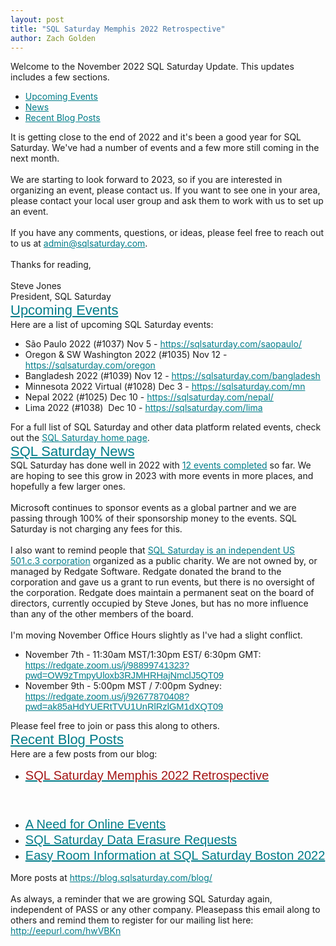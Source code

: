 ```yaml
---
layout: post
title: "SQL Saturday Memphis 2022 Retrospective"
author: Zach Golden
---
```

Welcome to the November 2022 SQL Saturday Update. This updates includes a few sections.
<ul>
	<li style="mso-line-height-rule: exactly;-ms-text-size-adjust: 100%;-webkit-text-size-adjust: 100%;"><a href="#events" target="_blank" style="mso-line-height-rule: exactly;-ms-text-size-adjust: 100%;-webkit-text-size-adjust: 100%;color: #007C89;font-weight: normal;text-decoration: underline;">Upcoming Events</a></li>
	<li style="mso-line-height-rule: exactly;-ms-text-size-adjust: 100%;-webkit-text-size-adjust: 100%;"><a href="#news" target="_blank" style="mso-line-height-rule: exactly;-ms-text-size-adjust: 100%;-webkit-text-size-adjust: 100%;color: #007C89;font-weight: normal;text-decoration: underline;">News</a></li>
	<li style="mso-line-height-rule: exactly;-ms-text-size-adjust: 100%;-webkit-text-size-adjust: 100%;"><a href="#blogs" target="_blank" style="mso-line-height-rule: exactly;-ms-text-size-adjust: 100%;-webkit-text-size-adjust: 100%;color: #007C89;font-weight: normal;text-decoration: underline;">Recent Blog Posts</a></li>
</ul>
It is getting close to the end of 2022 and it's been a good year for SQL Saturday. We've had a number of events and a few more still coming in the next month.<br>
<br>
We are starting to look forward to 2023, so if you are interested in organizing an event, please contact us. If you want to see one in your area, please contact your local user group and ask them to work with us to set up an event.<br>
<br>
If you have any comments, questions, or ideas, please feel free to reach out to us at <a href="mailto:admin@sqlsaturday.com?subject=SQL%20Saturday%20Inquiry" target="_blank" style="mso-line-height-rule: exactly;-ms-text-size-adjust: 100%;-webkit-text-size-adjust: 100%;color: #007C89;font-weight: normal;text-decoration: underline;">admin@sqlsaturday.com</a>.<br>
<br>
Thanks for reading,<br>
<br>
Steve Jones<br>
President, SQL Saturday
<h2 class="null" style="display: block;margin: 0;padding: 0;color: #202020;font-family: Helvetica;font-size: 22px;font-style: normal;font-weight: bold;line-height: 125%;letter-spacing: normal;text-align: left;"><a name="events" style="mso-line-height-rule: exactly;-ms-text-size-adjust: 100%;-webkit-text-size-adjust: 100%;color: #007C89;font-weight: normal;text-decoration: underline;">Upcoming Events</a></h2>
Here are a list of upcoming SQL Saturday events:

<ul>
	<li style="mso-line-height-rule: exactly;-ms-text-size-adjust: 100%;-webkit-text-size-adjust: 100%;">São Paulo 2022 (#1037) Nov 5 - <a href="https://sqlsaturday.com/saopaulo/" target="_blank" style="mso-line-height-rule: exactly;-ms-text-size-adjust: 100%;-webkit-text-size-adjust: 100%;color: #007C89;font-weight: normal;text-decoration: underline;">https://sqlsaturday.com/saopaulo/</a></li>
	<li style="mso-line-height-rule: exactly;-ms-text-size-adjust: 100%;-webkit-text-size-adjust: 100%;">Oregon &amp; SW Washington 2022 (#1035) Nov 12 - <a href="https://sqlsaturday.com/oregon" target="_blank" style="mso-line-height-rule: exactly;-ms-text-size-adjust: 100%;-webkit-text-size-adjust: 100%;color: #007C89;font-weight: normal;text-decoration: underline;">https://sqlsaturday.com/oregon</a></li>
	<li style="mso-line-height-rule: exactly;-ms-text-size-adjust: 100%;-webkit-text-size-adjust: 100%;">Bangladesh 2022 (#1039) Nov 12 - <a href="https://sqlsaturday.com/bangladesh" target="_blank" style="mso-line-height-rule: exactly;-ms-text-size-adjust: 100%;-webkit-text-size-adjust: 100%;color: #007C89;font-weight: normal;text-decoration: underline;">https://sqlsaturday.com/bangladesh</a></li>
	<li style="mso-line-height-rule: exactly;-ms-text-size-adjust: 100%;-webkit-text-size-adjust: 100%;">Minnesota 2022 Virtual (#1028) Dec 3 - <a href="https://sqlsaturday.com/mn" target="_blank" style="mso-line-height-rule: exactly;-ms-text-size-adjust: 100%;-webkit-text-size-adjust: 100%;color: #007C89;font-weight: normal;text-decoration: underline;">https://sqlsaturday.com/mn</a></li>
	<li style="mso-line-height-rule: exactly;-ms-text-size-adjust: 100%;-webkit-text-size-adjust: 100%;">Nepal 2022 (#1025) Dec 10 - <a href="https://sqlsaturday.com/nepal/" target="_blank" style="mso-line-height-rule: exactly;-ms-text-size-adjust: 100%;-webkit-text-size-adjust: 100%;color: #007C89;font-weight: normal;text-decoration: underline;">https://sqlsaturday.com/nepal/</a></li>
	<li style="mso-line-height-rule: exactly;-ms-text-size-adjust: 100%;-webkit-text-size-adjust: 100%;">Lima 2022 (#1038)&nbsp; Dec 10 - <a href="https://sqlsaturday.com/lima" target="_blank" style="mso-line-height-rule: exactly;-ms-text-size-adjust: 100%;-webkit-text-size-adjust: 100%;color: #007C89;font-weight: normal;text-decoration: underline;">https://sqlsaturday.com/lima</a></li>
</ul>
For a full list of SQL Saturday and other data platform related events, check out the <a href="https://sqlsaturday.com/" target="_blank" style="mso-line-height-rule: exactly;-ms-text-size-adjust: 100%;-webkit-text-size-adjust: 100%;color: #007C89;font-weight: normal;text-decoration: underline;">SQL Saturday home page</a>.

<h2 class="null" style="display: block;margin: 0;padding: 0;color: #202020;font-family: Helvetica;font-size: 22px;font-style: normal;font-weight: bold;line-height: 125%;letter-spacing: normal;text-align: left;"><a id="news" name="news" style="mso-line-height-rule: exactly;-ms-text-size-adjust: 100%;-webkit-text-size-adjust: 100%;color: #007C89;font-weight: normal;text-decoration: underline;">SQL Saturday News</a></h2>
SQL Saturday has done well in 2022 with <a href="https://sqlsaturday.com/past/" target="_blank" style="mso-line-height-rule: exactly;-ms-text-size-adjust: 100%;-webkit-text-size-adjust: 100%;color: #007C89;font-weight: normal;text-decoration: underline;">12 events completed</a> so far. We are hoping to see this grow in 2023 with more events in more places, and hopefully a few larger ones.<br>
<br>
Microsoft continues to sponsor events as a global partner and we are passing through 100% of their sponsorship money to the events. SQL Saturday is not charging any fees for this.<br>
<br>
I also want to remind people that <a href="https://blog.sqlsaturday.com/2021-11-18-nonprofit/" target="_blank" style="mso-line-height-rule: exactly;-ms-text-size-adjust: 100%;-webkit-text-size-adjust: 100%;color: #007C89;font-weight: normal;text-decoration: underline;">SQL Saturday is an independent US 501.c.3 corporation</a> organized as a public charity. We are not owned by, or managed by Redgate Software. Redgate donated the brand to the corporation and gave us a grant to run events, but there is no oversight of the corporation. Redgate does maintain a permanent seat on the board of directors, currently occupied by Steve Jones, but has no more influence than any of the other members of the board.<br>
<br>
I'm moving November Office Hours slightly as I've had a slight conflict.
<ul>
	<li style="mso-line-height-rule: exactly;-ms-text-size-adjust: 100%;-webkit-text-size-adjust: 100%;">November 7th - 11:30am MST/1:30pm EST/ 6:30pm GMT: &nbsp; <span style="font-family:calibri,sans-serif; font-size:11.0pt; mso-ansi-language:EN-US; mso-bidi-language:AR-SA; mso-fareast-font-family:&quot;Yu Gothic&quot;; mso-fareast-language:JA; mso-fareast-theme-font:minor-fareast"><a href="https://redgate.zoom.us/j/98899741323?pwd=OW9zTmpyUloxb3RJMHRHajNmclJ5QT09" style="mso-line-height-rule: exactly;-ms-text-size-adjust: 100%;-webkit-text-size-adjust: 100%;color: #007C89;font-weight: normal;text-decoration: underline;">https://redgate.zoom.us/j/98899741323?pwd=OW9zTmpyUloxb3RJMHRHajNmclJ5QT09</a> </span></li>
	<li style="mso-line-height-rule: exactly;-ms-text-size-adjust: 100%;-webkit-text-size-adjust: 100%;">November 9th - 5:00pm MST / 7:00pm Sydney: <span style="font-family:calibri,sans-serif; font-size:11.0pt; mso-ansi-language:EN-US; mso-bidi-language:AR-SA; mso-fareast-font-family:&quot;Yu Gothic&quot;; mso-fareast-language:JA; mso-fareast-theme-font:minor-fareast"><a href="https://redgate.zoom.us/j/92677870408?pwd=ak85aHdYUERtTVU1UnRlRzlGM1dXQT09" style="mso-line-height-rule: exactly;-ms-text-size-adjust: 100%;-webkit-text-size-adjust: 100%;color: #007C89;font-weight: normal;text-decoration: underline;">https://redgate.zoom.us/j/92677870408?pwd=ak85aHdYUERtTVU1UnRlRzlGM1dXQT09</a> </span></li>
</ul>
Please feel free to join or pass this along to others.

<h2 class="null" style="display: block;margin: 0;padding: 0;color: #202020;font-family: Helvetica;font-size: 22px;font-style: normal;font-weight: bold;line-height: 125%;letter-spacing: normal;text-align: left;"><a id="blogs" name="blogs" style="mso-line-height-rule: exactly;-ms-text-size-adjust: 100%;-webkit-text-size-adjust: 100%;color: #007C89;font-weight: normal;text-decoration: underline;">Recent Blog Posts</a></h2>
Here are a few posts from our blog:

<ul>
	<li style="mso-line-height-rule: exactly;-ms-text-size-adjust: 100%;-webkit-text-size-adjust: 100%;">
	<h3 style="display: block;margin: 0;padding: 0;color: #202020;font-family: Helvetica;font-size: 20px;font-style: normal;font-weight: bold;line-height: 125%;letter-spacing: normal;text-align: left;"><span></span><a href="https://blog.sqlsaturday.com/2022-10-24-onlineevents/" style="mso-line-height-rule: exactly;-ms-text-size-adjust: 100%;-webkit-text-size-adjust: 100%;color: #007C89;font-weight: normal;text-decoration: underline;"><span style="color:#a31515">SQL Saturday Memphis 2022 Retrospective</span></a><span></span></h3>
	</li>
</ul>

<h3 style="display: block;margin: 0;padding: 0;color: #202020;font-family: Helvetica;font-size: 20px;font-style: normal;font-weight: bold;line-height: 125%;letter-spacing: normal;text-align: left;">&nbsp;</h3>

<ul>
	<li style="mso-line-height-rule: exactly;-ms-text-size-adjust: 100%;-webkit-text-size-adjust: 100%;">
	<h3 style="display: block;margin: 0;padding: 0;color: #202020;font-family: Helvetica;font-size: 20px;font-style: normal;font-weight: bold;line-height: 125%;letter-spacing: normal;text-align: left;"><span><a href="https://blog.sqlsaturday.com/2022-10-24-onlineevents/" style="mso-line-height-rule: exactly;-ms-text-size-adjust: 100%;-webkit-text-size-adjust: 100%;color: #007C89;font-weight: normal;text-decoration: underline;">A Need for Online Events</a></span></h3>
	</li>
	<li style="mso-line-height-rule: exactly;-ms-text-size-adjust: 100%;-webkit-text-size-adjust: 100%;">
	<h3 style="display: block;margin: 0;padding: 0;color: #202020;font-family: Helvetica;font-size: 20px;font-style: normal;font-weight: bold;line-height: 125%;letter-spacing: normal;text-align: left;"><a href="https://blog.sqlsaturday.com/2022-10-16-dataerasurerequests/" style="mso-line-height-rule: exactly;-ms-text-size-adjust: 100%;-webkit-text-size-adjust: 100%;color: #007C89;font-weight: normal;text-decoration: underline;">SQL Saturday Data Erasure Requests </a></h3>
	</li>
	<li style="mso-line-height-rule: exactly;-ms-text-size-adjust: 100%;-webkit-text-size-adjust: 100%;">
	<h3 style="display: block;margin: 0;padding: 0;color: #202020;font-family: Helvetica;font-size: 20px;font-style: normal;font-weight: bold;line-height: 125%;letter-spacing: normal;text-align: left;"><a href="https://blog.sqlsaturday.com/2022-10-09-sqlsatboston/" style="mso-line-height-rule: exactly;-ms-text-size-adjust: 100%;-webkit-text-size-adjust: 100%;color: #007C89;font-weight: normal;text-decoration: underline;">Easy Room Information at SQL Saturday Boston 2022</a></h3>
	</li>
</ul>
More posts at <a href="https://blog.sqlsaturday.com/blog/" target="_blank" style="mso-line-height-rule: exactly;-ms-text-size-adjust: 100%;-webkit-text-size-adjust: 100%;color: #007C89;font-weight: normal;text-decoration: underline;">https://blog.sqlsaturday.com/blog/</a><br>
<br>
As always, a reminder that we are growing SQL Saturday again, independent of PASS or any other company. Pleasepass this email along to others and remind them to register for our mailing list here: <a href="http://eepurl.com/hwVBKn" rev="en_rl_none" style="mso-line-height-rule: exactly;-ms-text-size-adjust: 100%;-webkit-text-size-adjust: 100%;color: #007C89;font-weight: normal;text-decoration: underline;">http://eepurl.com/hwVBKn</a><br>
&nbsp;
                        </td>
                    </tr>
                </tbody></table>